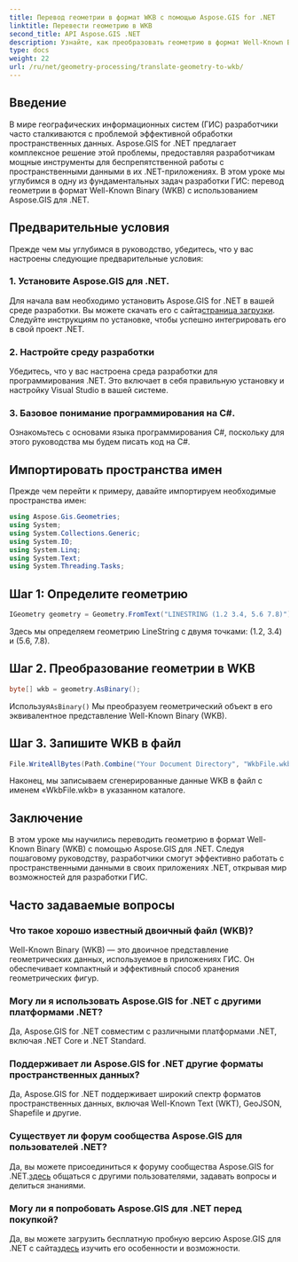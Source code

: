 ```yaml
---
title: Перевод геометрии в формат WKB с помощью Aspose.GIS for .NET
linktitle: Перевести геометрию в WKB
second_title: API Aspose.GIS .NET
description: Узнайте, как преобразовать геометрию в формат Well-Known Binary (WKB) в приложениях .NET с помощью Aspose.GIS для плавной обработки пространственных данных.
type: docs
weight: 22
url: /ru/net/geometry-processing/translate-geometry-to-wkb/
---
```

## Введение
В мире географических информационных систем (ГИС) разработчики часто сталкиваются с проблемой эффективной обработки пространственных данных. Aspose.GIS for .NET предлагает комплексное решение этой проблемы, предоставляя разработчикам мощные инструменты для беспрепятственной работы с пространственными данными в их .NET-приложениях. В этом уроке мы углубимся в одну из фундаментальных задач разработки ГИС: перевод геометрии в формат Well-Known Binary (WKB) с использованием Aspose.GIS для .NET.
## Предварительные условия
Прежде чем мы углубимся в руководство, убедитесь, что у вас настроены следующие предварительные условия:
### 1. Установите Aspose.GIS для .NET.
 Для начала вам необходимо установить Aspose.GIS for .NET в вашей среде разработки. Вы можете скачать его с сайта[страница загрузки](https://releases.aspose.com/gis/net/). Следуйте инструкциям по установке, чтобы успешно интегрировать его в свой проект .NET.
### 2. Настройте среду разработки
Убедитесь, что у вас настроена среда разработки для программирования .NET. Это включает в себя правильную установку и настройку Visual Studio в вашей системе.
### 3. Базовое понимание программирования на C#.
Ознакомьтесь с основами языка программирования C#, поскольку для этого руководства мы будем писать код на C#.

## Импортировать пространства имен
Прежде чем перейти к примеру, давайте импортируем необходимые пространства имен:
```csharp
using Aspose.Gis.Geometries;
using System;
using System.Collections.Generic;
using System.IO;
using System.Linq;
using System.Text;
using System.Threading.Tasks;
```
## Шаг 1: Определите геометрию
```csharp
IGeometry geometry = Geometry.FromText("LINESTRING (1.2 3.4, 5.6 7.8)");
```
Здесь мы определяем геометрию LineString с двумя точками: (1.2, 3.4) и (5.6, 7.8).
## Шаг 2. Преобразование геометрии в WKB
```csharp
byte[] wkb = geometry.AsBinary();
```
 Используя`AsBinary()` Мы преобразуем геометрический объект в его эквивалентное представление Well-Known Binary (WKB).
## Шаг 3. Запишите WKB в файл
```csharp
File.WriteAllBytes(Path.Combine("Your Document Directory", "WkbFile.wkb"), wkb);
```
Наконец, мы записываем сгенерированные данные WKB в файл с именем «WkbFile.wkb» в указанном каталоге.

## Заключение
В этом уроке мы научились переводить геометрию в формат Well-Known Binary (WKB) с помощью Aspose.GIS для .NET. Следуя пошаговому руководству, разработчики смогут эффективно работать с пространственными данными в своих приложениях .NET, открывая мир возможностей для разработки ГИС.
## Часто задаваемые вопросы
### Что такое хорошо известный двоичный файл (WKB)?
Well-Known Binary (WKB) — это двоичное представление геометрических данных, используемое в приложениях ГИС. Он обеспечивает компактный и эффективный способ хранения геометрических фигур.
### Могу ли я использовать Aspose.GIS for .NET с другими платформами .NET?
Да, Aspose.GIS for .NET совместим с различными платформами .NET, включая .NET Core и .NET Standard.
### Поддерживает ли Aspose.GIS for .NET другие форматы пространственных данных?
Да, Aspose.GIS for .NET поддерживает широкий спектр форматов пространственных данных, включая Well-Known Text (WKT), GeoJSON, Shapefile и другие.
### Существует ли форум сообщества Aspose.GIS для пользователей .NET?
 Да, вы можете присоединиться к форуму сообщества Aspose.GIS for .NET.[здесь](https://forum.aspose.com/c/gis/33) общаться с другими пользователями, задавать вопросы и делиться знаниями.
### Могу ли я попробовать Aspose.GIS для .NET перед покупкой?
 Да, вы можете загрузить бесплатную пробную версию Aspose.GIS для .NET с сайта[здесь](https://releases.aspose.com/) изучить его особенности и возможности.